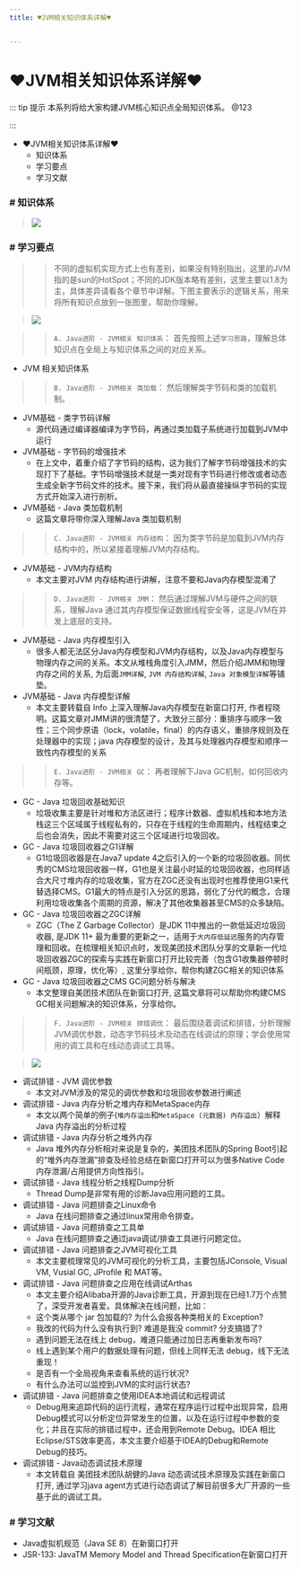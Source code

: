 ```yaml
---
title: ♥JVM相关知识体系详解♥


---
```


# ♥JVM相关知识体系详解♥

::: tip 提示
本系列将给大家构建JVM核心知识点全局知识体系。 @123

:::

*   ♥JVM相关知识体系详解♥
    *   知识体系
    *   学习要点
    *   学习文献

### # 知识体系

> ![](images/jvm-overview.png)

### # 学习要点

> > 不同的虚拟机实现方式上也有差别，如果没有特别指出，这里的JVM指的是sun的HotSpot；不同的JDK版本略有差别，这里主要以1.8为主，具体差异请看各个章节中详解。下图主要表示的逻辑关系，用来将所有知识点放到一张图里，帮助你理解。

> ![](images/java-jvm-overview.png)

> > `A. Java进阶 - JVM相关 知识体系`： 首先按照上述`学习思路`，理解总体知识点在全局上与知识体系之间的对应关系。

*   JVM 相关知识体系

> > `B. Java进阶 - JVM相关 类加载`： 然后理解类字节码和类的加载机制。

*   JVM基础 - 类字节码详解
    *   源代码通过编译器编译为字节码，再通过类加载子系统进行加载到JVM中运行
*   JVM基础 - 字节码的增强技术
    *   在上文中，着重介绍了字节码的结构，这为我们了解字节码增强技术的实现打下了基础。字节码增强技术就是一类对现有字节码进行修改或者动态生成全新字节码文件的技术。接下来，我们将从最直接操纵字节码的实现方式开始深入进行剖析。
*   JVM基础 - Java 类加载机制
    *   这篇文章将带你深入理解Java 类加载机制

> > `C. Java进阶 - JVM相关 内存结构`： 因为类字节码是加载到JVM内存结构中的，所以紧接着理解JVM内存结构。

*   JVM基础 - JVM内存结构
    *   本文主要对JVM 内存结构进行讲解，注意不要和Java内存模型混淆了

> > `D. Java进阶 - JVM相关 JMM`： 然后通过理解JVM与硬件之间的联系，理解Java 通过其内存模型保证数据线程安全等，这是JVM在并发上底层的支持。

*   JVM基础 - Java 内存模型引入
    *   很多人都无法区分Java内存模型和JVM内存结构，以及Java内存模型与物理内存之间的关系。本文从堆栈角度引入JMM，然后介绍JMM和物理内存之间的关系, 为后面`JMM详解`, `JVM 内存结构详解`, `Java 对象模型详解`等铺垫。
*   JVM基础 - Java 内存模型详解
    *   本文主要转载自 Info 上深入理解Java内存模型在新窗口打开, 作者程晓明。这篇文章对JMM讲的很清楚了，大致分三部分：重排序与顺序一致性；三个同步原语（lock，volatile，final）的内存语义，重排序规则及在处理器中的实现；java 内存模型的设计，及其与处理器内存模型和顺序一致性内存模型的关系

> > `E. Java进阶 - JVM相关 GC`： 再者理解下Java GC机制，如何回收内存等。

*   GC - Java 垃圾回收基础知识
    *   垃圾收集主要是针对堆和方法区进行；程序计数器、虚拟机栈和本地方法栈这三个区域属于线程私有的，只存在于线程的生命周期内，线程结束之后也会消失，因此不需要对这三个区域进行垃圾回收。
*   GC - Java 垃圾回收器之G1详解
    *   G1垃圾回收器是在Java7 update 4之后引入的一个新的垃圾回收器。同优秀的CMS垃圾回收器一样，G1也是关注最小时延的垃圾回收器，也同样适合大尺寸堆内存的垃圾收集，官方在ZGC还没有出现时也推荐使用G1来代替选择CMS。G1最大的特点是引入分区的思路，弱化了分代的概念，合理利用垃圾收集各个周期的资源，解决了其他收集器甚至CMS的众多缺陷。
*   GC - Java 垃圾回收器之ZGC详解
    *   ZGC（The Z Garbage Collector）是JDK 11中推出的一款低延迟垃圾回收器, 是JDK 11+ 最为重要的更新之一，适用于`大内存低延迟`服务的内存管理和回收。在梳理相关知识点时，发现美团技术团队分享的文章新一代垃圾回收器ZGC的探索与实践在新窗口打开比较完善（包含G1收集器停顿时间瓶颈，原理，优化等）, 这里分享给你，帮你构建ZGC相关的知识体系
*   GC - Java 垃圾回收器之CMS GC问题分析与解决
    *   本文整理自美团技术团队在新窗口打开, 这篇文章将可以帮助你构建CMS GC相关问题解决的知识体系，分享给你。

> > `F. Java进阶 - JVM相关 排错调优`： 最后围绕着调试和排错，分析理解JVM调优参数，动态字节码技术及动态在线调试的原理；学会使用常用的调工具和在线动态调试工具等。

> ![](images/java-jvm-debug.png)

*   调试排错 - JVM 调优参数
    *   本文对JVM涉及的常见的调优参数和垃圾回收参数进行阐述
*   调试排错 - Java 内存分析之堆内存和MetaSpace内存
    *   本文以两个简单的例子(`堆内存溢出`和`MetaSpace (元数据) 内存溢出`）解释Java 内存溢出的分析过程
*   调试排错 - Java 内存分析之堆外内存
    *   Java 堆外内存分析相对来说是复杂的，美团技术团队的Spring Boot引起的“堆外内存泄漏”排查及经验总结在新窗口打开可以为很多Native Code内存泄漏/占用提供方向性指引。
*   调试排错 - Java 线程分析之线程Dump分析
    *   Thread Dump是非常有用的诊断Java应用问题的工具。
*   调试排错 - Java 问题排查之Linux命令
    *   Java 在线问题排查之通过linux常用命令排查。
*   调试排错 - Java 问题排查之工具单
    *   Java 在线问题排查之通过java调试/排查工具进行问题定位。
*   调试排错 - Java 问题排查之JVM可视化工具
    *   本文主要梳理常见的JVM可视化的分析工具，主要包括JConsole, Visual VM, Vusial GC, JProfile 和 MAT等。
*   调试排错 - Java 问题排查之应用在线调试Arthas
    *   本文主要介绍Alibaba开源的Java诊断工具，开源到现在已经1.7万个点赞了，深受开发者喜爱。具体解决在线问题，比如：
    *   这个类从哪个 jar 包加载的? 为什么会报各种类相关的 Exception?
    *   我改的代码为什么没有执行到? 难道是我没 commit? 分支搞错了?
    *   遇到问题无法在线上 debug，难道只能通过加日志再重新发布吗?
    *   线上遇到某个用户的数据处理有问题，但线上同样无法 debug，线下无法重现！
    *   是否有一个全局视角来查看系统的运行状况?
    *   有什么办法可以监控到JVM的实时运行状态?
*   调试排错 - Java 问题排查之使用IDEA本地调试和远程调试
    *   Debug用来追踪代码的运行流程，通常在程序运行过程中出现异常，启用Debug模式可以分析定位异常发生的位置，以及在运行过程中参数的变化；并且在实际的排错过程中，还会用到Remote Debug。IDEA 相比 Eclipse/STS效率更高，本文主要介绍基于IDEA的Debug和Remote Debug的技巧。
*   调试排错 - Java动态调试技术原理
    *   本文转载自 美团技术团队胡健的Java 动态调试技术原理及实践在新窗口打开, 通过学习java agent方式进行动态调试了解目前很多大厂开源的一些基于此的调试工具。

### # 学习文献

*   Java虚拟机规范（Java SE 8）在新窗口打开
*   JSR-133: JavaTM Memory Model and Thread Specification在新窗口打开
